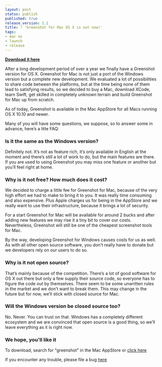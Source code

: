 ```yaml
---
layout: post
status: publish
published: true
release_version: 1.2
title: ! 'Greenshot for Mac OS X is out now!'
tags:
- mac os
- launch
- release
---
```


**[Download it here](https://itunes.apple.com/us/app/greenshot/id1103915944)**

After a long development period of over a year we finally have a Greenshot version for OS X. Greenshot for Mac is not just a port of the Windows version but a complete new development. We evaluated a lot of possibilities to share code between the platforms, but at the time being none of them lead to satisfying results, so we decided to buy a Mac, download XCode, learn Swift, get skilled in completely unknown terrain and build Greenshot for Mac up from scratch.

As of today, Greenshot is available in the Mac AppStore for all Macs running OS X 10.10 and newer.

Many of you will have some questions, we suppose, so to answer some in advance, here’s a litte FAQ:

### Is it the same as the Windows version?

Definitely not. It’s not as feature rich, it’s only available in English at the moment and there’s still a lot of work to do, but the main features are there. If you are used to using Greenshot you may miss one feature or another but you’ll feel right at home.

### Why is it not free? How much does it cost?

We decided to charge a little fee for Greenshot for Mac, because of the very high effort we had to make to bring it to you. It was really time consuming and also expensive. Plus Apple charges us for being in the AppStore and we really want to use their infrastructure, because it brings a lot of security.

For a start Greenshot for Mac will be available for around 2 bucks and after adding new features we may rise it a tiny bit to cover our costs. Nevertheless, Greenshot will still be one of the cheapest screenshot tools for Mac.

By the way, developing Greenshot for Windows causes costs for us as well. As with all other open source software, you don’t really have to donate but we developers rely on our users to do so.

### Why is it not open source?

That’s mainly because of the competition. There’s a lot of good software for OS X out there but only a few supply their source code, so everyone has to figure the code out by themselves. There seem to be some unwritten rules in the market and we don’t want to break them. This may change in the future but for now, we’ll stick with closed source for Mac.

### Will the Windows version be closed source too?

No. Never. You can trust on that. Windows has a completely different ecosystem and we are convinced that open source is a good thing, so we’ll leave everything as it is right now.

### We hope, you'll like it

To download, search for "greenshot" in the Mac AppStore or [click here](https://itunes.apple.com/us/app/greenshot/id1103915944)

If you encounter any trouble, please file a bug [here](https://greenshot.atlassian.net/projects/MAC)
